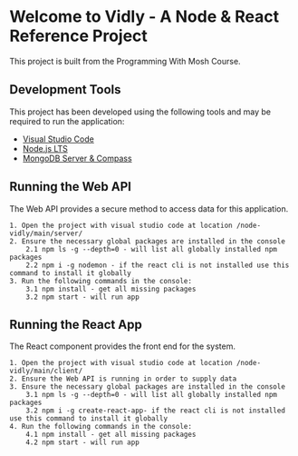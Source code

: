 # Welcome to Vidly - A Node & React Reference Project

This project is built from the Programming With Mosh Course.

## Development Tools

This project has been developed using the following tools and may be required to run the application:

- [Visual Studio Code](https://visualstudio.microsoft.com/downloads/)
- [Node.js LTS](https://nodejs.org/en/)
- [MongoDB Server & Compass](https://www.mongodb.com/download-center/community)

## Running the Web API

The Web API provides a secure method to access data for this application.

    1. Open the project with visual studio code at location /node-vidly/main/server/
    2. Ensure the necessary global packages are installed in the console
        2.1 npm ls -g --depth=0 - will list all globally installed npm packages
        2.2 npm i -g nodemon - if the react cli is not installed use this command to install it globally
    3. Run the following commands in the console:
        3.1 npm install - get all missing packages
        3.2 npm start - will run app

## Running the React App

The React component provides the front end for the system.

    1. Open the project with visual studio code at location /node-vidly/main/client/
    2. Ensure the Web API is running in order to supply data
    3. Ensure the necessary global packages are installed in the console
        3.1 npm ls -g --depth=0 - will list all globally installed npm packages
        3.2 npm i -g create-react-app- if the react cli is not installed use this command to install it globally
    4. Run the following commands in the console:
        4.1 npm install - get all missing packages
        4.2 npm start - will run app
